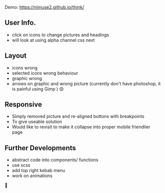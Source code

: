 Demo: https://nimuse2.github.io/think/

## User Info.  
-  click on icons to change pictures and headings 
-  will look at using alpha channel css next

## Layout
- icons wrong  
- selected icons wrong behaviour 
- graphic wrong
- arrows on graphic and wrong picture
(currently don't have photoshop, it is painful using Gimp ) :rage:

## Responsive  
- Simply removed picture and re-aligned buttons with breakpoints
- To give useable solution
- Would like to revisit to make it collapse into proper mobile friendlier page

## Further Developments
- abstract code into components/ functions
- use scss
- add top right kebab menu
- work on animations

:octopus:
